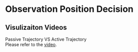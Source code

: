 # Observation Position Decision


## Visulizaiton Videos
Passive Trajectory VS Active Trajectory          
Please refer to the [video](https://github.com/SJWang2015/ActiveSceneFlow_CARLA/blob/main/media/1509_tip2_lr.mp4).
